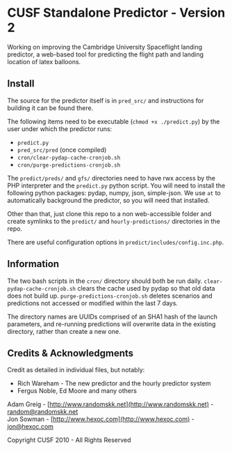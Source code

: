 # CUSF Standalone Predictor - Version 2

Working on improving the Cambridge University Spaceflight landing predictor, a web-based tool for predicting the flight path and landing location of latex balloons.  

## Install

The source for the predictor itself is in `pred_src/` and instructions for building it can be found there.  

The following items need to be executable (`chmod +x ./predict.py`) by the user under which the predictor runs:  

*   `predict.py`
*   `pred_src/pred` (once compiled)
*   `cron/clear-pydap-cache-cronjob.sh`
*   `cron/purge-predictions-cronjob.sh`

The `predict/preds/` and `gfs/` directories need to have rwx access by the PHP interpreter and the `predict.py` python script. You will need to install the following python packages: pydap, numpy, json, simple-json. We use `at` to automatically background the predictor, so you will need that installed.  

Other than that, just clone this repo to a non web-accessible folder and create symlinks to the `predict/` and `hourly-predictions/` directories in the repo.  

There are useful configuration options in `predict/includes/config.inc.php`.  

## Information

The two bash scripts in the `cron/` directory should both be run daily. `clear-pydap-cache-cronjob.sh` clears the cache used by pydap so that old data does not build up. `purge-predictions-cronjob.sh` deletes scenarios and predictions not accessed or modified within the last 7 days.   

The directory names are UUIDs comprised of an SHA1 hash of the launch parameters, and re-running predictions will overwrite data in the existing directory, rather than create a new one.  

## Credits & Acknowledgments

Credit as detailed in individual files, but notably:  

* Rich Wareham - The new predictor and the hourly predictor system  
* Fergus Noble, Ed Moore and many others  

Adam Greig - [http://www.randomskk.net](http://www.randomskk.net) - [random@randomskk.net](mailto:random:randomskk.net)  
Jon Sowman - [http://www.hexoc.com](http://www.hexoc.com) - [jon@hexoc.com](mailto:jon@hexoc.com)  

Copyright CUSF 2010 - All Rights Reserved
